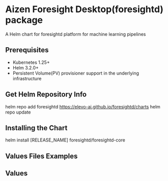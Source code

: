 # Aizen Foresight Desktop(foresightd) package

A Helm chart for foresightd platform for machine learning pipelines

## Prerequisites
- Kubernetes 1.25+
- Helm 3.2.0+
- Persistent Volume(PV) provisioner support in the underlying infrastructure

## Get Helm Repository Info

helm repo add foresightd https://elevo-ai.github.io/foresightd/charts
helm repo update

## Installing the Chart

helm install [RELEASE_NAME] foresightd/foresightd-core

## Values Files Examples

## Values


